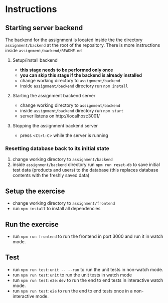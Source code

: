<!-- @format -->

# Instructions

## Starting server backend

The backend for the assignment is located inside the the directory `assignment/backend`
at the root of the repository. There is more instructions inside `assignment/backend/README.md`

1. Setup/install backend

   - **this stage needs to be performed only once**
   - **you can skip this stage if the backend is already installed**
   - change working directory to `assignment/backend`
   - inside `assignment/backend` directory run `npm install`

2. Starting the assignment backend server

   - change working directory to `assignment/backend`
   - inside `assignment/backend` directory run `npm start`
   - server listens on http://localhost:3001/

3. Stopping the assignment backend server
   - press <`Ctrl-C`> while the server is running

### Resetting database back to its initial state

1. change working directory to `assignment/backend`
2. inside `assignment/backend` directory run `npm run reset-db` to save initial
   test data (products and users) to the database
   (this replaces database contents with the freshly saved data)

## Setup the exercise

- change working directory to `assignment/frontend`
- run `npm install` to install all dependencies

## Run the exercise

- run `npm run frontend` to run the frontend in port 3000 and run it in watch mode.

## Test

- run `npm run test:unit -- --run` to run the unit tests in non-watch mode.
- run `npm run test:unit` to run the unit tests in watch mode
- run `npm run test:e2e:dev` to run the end to end tests in interactive watch mode.
- run `npm run test:e2e` to run the end to end tests once in a non-interactive mode.
